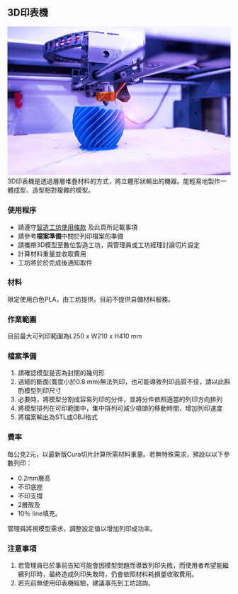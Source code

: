 ## 3D印表機
![3D-Printing](/assets/img/hardware/3dp.jpg)
3D印表機是透過層層堆疊材料的方式，將立體形狀輸出的機器。能輕易地製作一體成型、造型相對複雜的模型。

### 使用程序
* 請遵守[智造工坊使用條款](https://raccoon-ncku.github.io/zh-Hant/pages/info/internal-general-terms.html) 及此頁所記載事項
* 請參考**檔案準備**中關於列印檔案的準備
* 請攜帶3D模型至數位製造工坊，與管理員或工坊經理討論切片設定
* 計算材料重量並收取費用
* 工坊將於於完成後通知取件

### 材料
限定使用白色PLA，由工坊提供。目前不提供自備材料服務。

### 作業範圍
目前最大可列印範圍為L250 x W210 x H410 mm

### 檔案準備
1. 請確認模型是否為封閉的幾何形
2. 過細的斷面(寬度小於0.8 mm)無法列印，也可能導致列印品質不佳，請以此斟酌模型列印尺寸
3. 必要時，將模型分割成容易列印的分件，並將分件依照適當的列印方向排列
4. 將模型排列在可印範圍中，集中排列可減少噴頭的移動時間，增加列印速度
5. 將檔案輸出為STL或OBJ格式

### 費率
每公克2元，以最新版Cura切片計算所需材料重量。若無特殊需求，預設以以下參數列印：
* 0.2mm層高
* 不印底座
* 不印支撐
* 2層殼及
* 10％ line填充。
 
管理員將視模型需求，調整設定值以增加列印成功率。

### 注意事項
1. 若管理員已於事前告知可能會因模型問題而導致列印失敗，而使用者希望能繼續列印時，最終造成列印失敗時，仍會依照材料耗損量收取費用。
2. 若先前無使用印表機經驗，建議事先到工坊諮詢。
